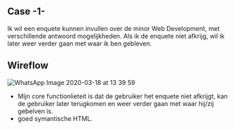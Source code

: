 ## Case -1-
Ik wil een enquete kunnen invullen over de minor Web Development, met verschillende antwoord mogelijkheden. Als ik de enquete niet afkrijg, wil ik later weer verder gaan met waar ik ben gebleven.
## Wireflow
![WhatsApp Image 2020-03-18 at 13 39 59](https://user-images.githubusercontent.com/45425087/76961846-63a64d80-691e-11ea-9871-e3a731c2ee6a.jpeg)
- Mijn core functionlieteit is dat de gebruiker het enquete niet afkrijgt, kan de gebruiker later terugkomen en weer verder gaan met waar hij/zij gebelven is.
- goed symantische HTML.
